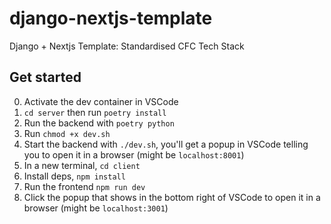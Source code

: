 # django-nextjs-template

Django + Nextjs Template: Standardised CFC Tech Stack

## Get started

0. Activate the dev container in VSCode
1. `cd server` then run `poetry install`
2. Run the backend with `poetry python`
3. Run `chmod +x dev.sh`
4. Start the backend with `./dev.sh`, you'll get a popup in VSCode telling you to open it in a browser (might be `localhost:8001`)
5. In a new terminal, `cd client`
6. Install deps, `npm install`
7. Run the frontend `npm run dev`
8. Click the popup that shows in the bottom right of VSCode to open it in a browser (might be `localhost:3001`)
